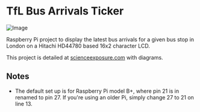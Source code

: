 # TfL Bus Arrivals Ticker
![Image](http://www.scienceexposure.com/wp-content/uploads/2015/10/ftrd-img-1024x570.jpg)

Raspberry Pi project to display the latest bus arrivals for a given bus stop in London on a Hitachi HD44780 based 16x2 character LCD.

This project is detailed at [scienceexposure.com](http://wp.me/p5wMDR-76) with diagrams.

## Notes
* The default set up is for Raspberry Pi model B+, where pin 21 is in renamed to pin 27. If you're using an older Pi, simply change 27 to 21 on line 13.
